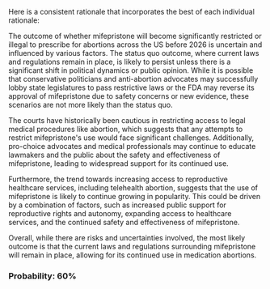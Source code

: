 Here is a consistent rationale that incorporates the best of each individual rationale:

The outcome of whether mifepristone will become significantly restricted or illegal to prescribe for abortions across the US before 2026 is uncertain and influenced by various factors. The status quo outcome, where current laws and regulations remain in place, is likely to persist unless there is a significant shift in political dynamics or public opinion. While it is possible that conservative politicians and anti-abortion advocates may successfully lobby state legislatures to pass restrictive laws or the FDA may reverse its approval of mifepristone due to safety concerns or new evidence, these scenarios are not more likely than the status quo.

The courts have historically been cautious in restricting access to legal medical procedures like abortion, which suggests that any attempts to restrict mifepristone's use would face significant challenges. Additionally, pro-choice advocates and medical professionals may continue to educate lawmakers and the public about the safety and effectiveness of mifepristone, leading to widespread support for its continued use.

Furthermore, the trend towards increasing access to reproductive healthcare services, including telehealth abortion, suggests that the use of mifepristone is likely to continue growing in popularity. This could be driven by a combination of factors, such as increased public support for reproductive rights and autonomy, expanding access to healthcare services, and the continued safety and effectiveness of mifepristone.

Overall, while there are risks and uncertainties involved, the most likely outcome is that the current laws and regulations surrounding mifepristone will remain in place, allowing for its continued use in medication abortions.

### Probability: 60%